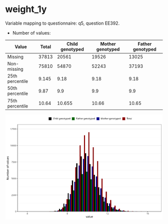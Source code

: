 # weight_1y
Variable mapping to questionnaire: q5, question EE392.
- Number of values:

| Value | Total | Child genotyped | Mother genotyped | Father genotyped |
| ----- | ----- | --------------- | ---------------- | ---------------- |
| Missing | 37813 | 20561 | 19526 | 13025 |
| Non-missing | 75810 | 54870 | 52243 | 37193 |
| 25th percentile | 9.145 | 9.18 | 9.18 | 9.18 |
| 50th percentile | 9.87 | 9.9 | 9.9 | 9.9 |
| 75th percentile | 10.64 | 10.655 | 10.66 | 10.65 |



![](weight_1y_n.png)



